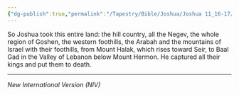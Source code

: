 ```yaml
---
{"dg-publish":true,"permalink":"/Tapestry/Bible/Joshua/Joshua 11_16-17/","title":"Joshua 11:16-17","hide":true,"tags":["bible-verse","bible-verse"],"dgHomeLink":true,"dgShowLocalGraph":true,"dgEnableSearch":true}
---
```



So Joshua took this entire land: the hill country, all the Negev, the whole region of Goshen, the western foothills, the Arabah and the mountains of Israel with their foothills, from Mount Halak, which rises toward Seir, to Baal Gad in the Valley of Lebanon below Mount Hermon. He captured all their kings and put them to death.



---
*New International Version (NIV)*